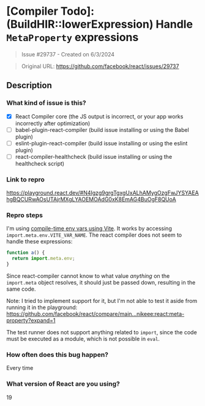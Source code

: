 # [Compiler Todo]: (BuildHIR::lowerExpression) Handle `MetaProperty` expressions

> Issue #29737 - Created on 6/3/2024

> Original URL: https://github.com/facebook/react/issues/29737

## Description

### What kind of issue is this?

- [X] React Compiler core (the JS output is incorrect, or your app works incorrectly after optimization)
- [ ] babel-plugin-react-compiler (build issue installing or using the Babel plugin)
- [ ] eslint-plugin-react-compiler (build issue installing or using the eslint plugin)
- [ ] react-compiler-healthcheck (build issue installing or using the healthcheck script)

### Link to repro

https://playground.react.dev/#N4Igzg9grgTgxgUxALhAMygOzgFwJYSYAEAhgBQCURwAOsUTAjrMXgLYAOEMOAdG0xK8EmAG4BuOgF8QUoA

### Repro steps

I'm using [compile-time env vars using Vite](https://vitejs.dev/guide/env-and-mode#env-files). It works by accessing `import.meta.env.VITE_VAR_NAME`. The react compiler does not seem to handle these expressions:
```js
function a() {
  return import.meta.env;
}
```

Since react-compiler cannot know to what value _anything_ on the `import.meta` object resolves, it should just be passed down, resulting in the same code.

Note:
I tried to implement support for it, but I'm not able to test it aside from running it in the playground:
https://github.com/facebook/react/compare/main...nikeee:react:meta-property?expand=1

The test runner does not support anything related to `import`, since the code must be executed as a module, which is not possible in `eval`.


### How often does this bug happen?

Every time

### What version of React are you using?

19
